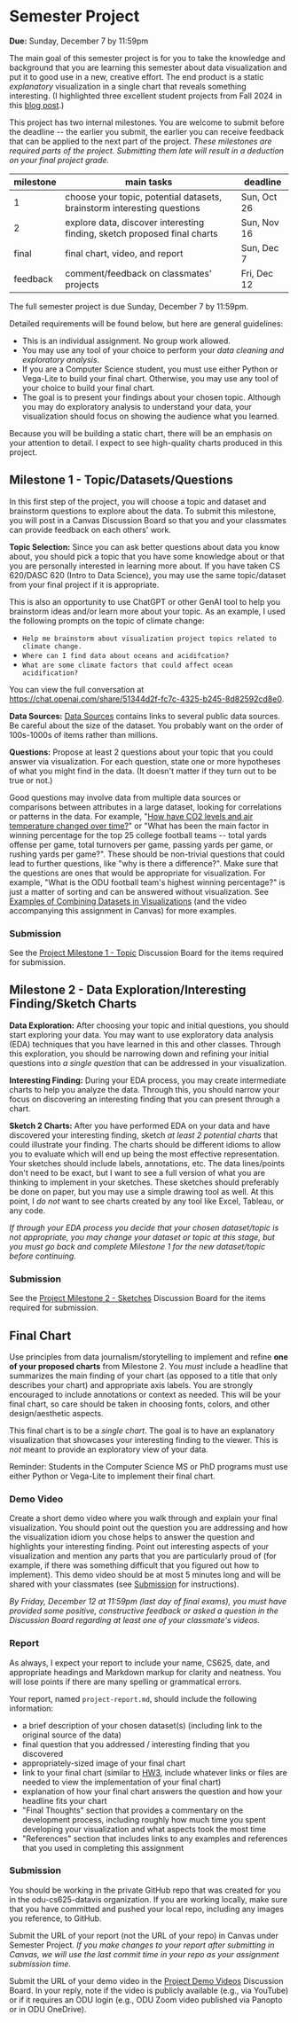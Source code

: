 # Semester Project

**Due:** Sunday, December 7 by 11:59pm

The main goal of this semester project is for you to take the knowledge and background that you are learning this semester about data visualization and put it to good use in a new, creative effort.  The end product is a static *explanatory* visualization in a single chart that reveals something interesting.  (I highlighted three excellent student projects from Fall 2024 in this [blog post](https://ws-dl.blogspot.com/2025/01/2025-01-06-data-visualization-class.html).)

This project has two internal milestones. You are welcome to submit before the deadline -- the earlier you submit, the earlier you can receive feedback that can be applied to the next part of the project. *These milestones are required parts of the project. Submitting them late will result in a deduction on your final project grade.*

|milestone|main tasks|deadline|
|---|---|---|
|1|choose your topic, potential datasets, brainstorm interesting questions|Sun, Oct 26|
|2|explore data, discover interesting finding, sketch proposed final charts|Sun, Nov 16 |
|final|final chart, video, and report|Sun, Dec 7|
|feedback|comment/feedback on classmates' projects|Fri, Dec 12|

The full semester project is due Sunday, December 7 by 11:59pm.

Detailed requirements will be found below, but here are general guidelines:

* This is an individual assignment. No group work allowed.
* You may use any tool of your choice to perform your *data cleaning and exploratory analysis*.
* If you are a Computer Science student, you must use either Python or Vega-Lite to build your final chart. Otherwise, you may use any tool of your choice to build your final chart.
* The goal is to present your findings about your chosen topic. Although you may do exploratory analysis to understand your data, your visualization should focus on showing the audience what you learned.

Because you will be building a static chart, there will be an emphasis on your attention to detail. I expect to see high-quality charts produced in this project.

## Milestone 1 - Topic/Datasets/Questions

In this first step of the project, you will choose a topic and dataset and brainstorm questions to explore about the data. To submit this milestone, you will post in a Canvas Discussion Board so that you and your classmates can provide feedback on each others' work.

**Topic Selection:**  Since you can ask better questions about data you know about, you should pick a topic that you have some knowledge about or that you are personally interested in learning more about. If you have taken CS 620/DASC 620 (Intro to Data Science), you may use the same topic/dataset from your final project if it is appropriate.

This is also an opportunity to use ChatGPT or other GenAI tool to help you brainstorm ideas and/or learn more about your topic.  As an example, I used the following prompts on the topic of climate change:

* `Help me brainstorm about visualization project topics related to climate change.`
* `Where can I find data about oceans and acidifcation?`
* `What are some climate factors that could affect ocean acidification?`

You can view the full conversation at <https://chat.openai.com/share/51344d2f-fc7c-4325-b245-8d82592cd8e0>.

**Data Sources:** [Data Sources](data.md) contains links to several public data sources. Be careful about the size of the dataset. You probably want on the order of 100s-1000s of items rather than millions.

**Questions:** Propose at least 2 questions about your topic that you could answer via visualization. For each question, state one or more hypotheses of what you might find in the data. (It doesn't matter if they turn out to be true or not.)

Good questions may involve data from multiple data sources or comparisons between attributes in a large dataset, looking for correlations or patterns in the data. For example, "[How have CO2 levels and air temperature changed over time?](http://coastalslr.blogspot.com/2018/01/sea-level-rise-for-hampton-roads-2017.html)" or "What has been the main factor in winning percentage for the top 25 college football teams -- total yards offense per game, total turnovers per game, passing yards per game, or rushing yards per game?". These should be non-trivial questions that could lead to further questions, like "why is there a difference?". Make sure that the questions are ones that would be appropriate for visualization. For example, "What is the ODU football team's highest winning percentage?" is just a matter of sorting and can be answered without visualization. See [Examples of Combining Datasets in Visualizations](combining-datasets.md) (and the video accompanying this assignment in Canvas) for more examples.

### Submission

See the [Project Milestone 1 - Topic](https://canvas.odu.edu/courses/187852/discussion_topics/1277194) Discussion Board for the items required for submission.

## Milestone 2 - Data Exploration/Interesting Finding/Sketch Charts

**Data Exploration:** After choosing your topic and initial questions, you should start exploring your data. You may want to use exploratory data analysis (EDA) techniques that you have learned in this and other classes. Through this exploration, you should be narrowing down and refining your initial questions into *a single question* that can be addressed in your visualization. 

**Interesting Finding:** During your EDA process, you may create intermediate charts to help you analyze the data. Through this, you should narrow your focus on discovering an interesting finding that you can present through a chart.

**Sketch 2 Charts:** After you have performed EDA on your data and have discovered your interesting finding, sketch *at least 2 potential charts* that could illustrate your finding. The charts should be different idioms to allow you to evaluate which will end up being the most effective representation. Your sketches should include labels, annotations, etc. The data lines/points don't need to be exact, but I want to see a full version of what you are thinking to implement in your sketches. These sketches should preferably be done on paper, but you may use a simple drawing tool as well. At this point, I *do not* want to see charts created by any tool like Excel, Tableau, or any code. 

*If through your EDA process you decide that your chosen dataset/topic is not appropriate, you may change your dataset or topic at this stage, but you must go back and complete Milestone 1 for the new dataset/topic before continuing.*

### Submission

See the [Project Milestone 2 - Sketches](https://canvas.odu.edu/courses/187852/discussion_topics/1277195) Discussion Board for the items required for submission.

## Final Chart

Use principles from data journalism/storytelling to implement and refine **one of your proposed charts** from Milestone 2.  You *must* include a headline that summarizes the main finding of your chart (as opposed to a title that only describes your chart) and appropriate axis labels. You are strongly encouraged to include annotations or context as needed.  This will be your final chart, so care should be taken in choosing fonts, colors, and other design/aesthetic aspects.

This final chart is to be a *single chart*. The goal is to have an explanatory visualization that showcases your interesting finding to the viewer. This is *not* meant to provide an exploratory view of your data. 

Reminder: Students in the Computer Science MS or PhD programs must use either Python or Vega-Lite to implement their final chart.

### Demo Video

Create a short demo video where you walk through and explain your final visualization. You should point out the question you are addressing and how the visualization idiom you chose helps to answer the question and highlights your interesting finding.  Point out interesting aspects of your visualization and mention any parts that you are particularly proud of (for example, if there was something difficult that you figured out how to implement).  This demo video should be at most 5 minutes long and will be shared with your classmates (see [Submission](#submission) for instructions).

*By Friday, December 12 at 11:59pm (last day of final exams), you must have provided some positive, constructive feedback or asked a question in the Discussion Board regarding at least one of your classmate's videos.*

### Report

As always, I expect your report to include your name, CS625, date, and appropriate headings and Markdown markup for clarity and neatness. You will lose points if there are many spelling or grammatical errors.

Your report, named `project-report.md`, should include the following information:

* a brief description of your chosen dataset(s) (including link to the original source of the data)
* final question that you addressed / interesting finding that you discovered
* appropriately-sized image of your final chart
* link to your final chart (similar to [HW3](HW3-idioms.md), include whatever links or files are needed to view the implementation of your final chart)
* explanation of how your final chart answers the question and how your headline fits your chart
* "Final Thoughts" section that provides a commentary on the development process, including roughly how much time you spent developing your visualization and what aspects took the most time
* "References" section that includes links to any examples and references that you used in completing this assignment

### Submission

You should be working in the private GitHub repo that was created for you in the odu-cs625-datavis organization. If you are working locally, make sure that you have committed and pushed your local repo, including any images you reference, to GitHub.

Submit the URL of your report (not the URL of your repo) in Canvas under Semester Project.  *If you make changes to your report after submitting in Canvas, we will use the last commit time in your repo as your assignment submission time.*

Submit the URL of your demo video in the [Project Demo Videos](https://canvas.odu.edu/courses/187852/discussion_topics/1277192) Discussion Board.  In your reply, note if the video is publicly available (e.g., via YouTube) or if it requires an ODU login (e.g., ODU Zoom video published via Panopto or in ODU OneDrive).
